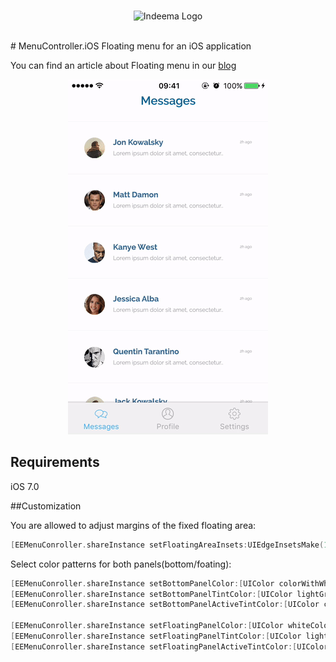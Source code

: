 <br>
<p align="center">
  <img src="http://indeema.com/images/logoIn.png" alt="Indeema Logo"/>
</p>
<br>
# MenuController.iOS
Floating menu for an iOS application

You can find an article about Floating menu in our [blog](http://indeema.com/blog/how-we-created-a-floating-menu-for-an-ios-application)

<p align="center">
  <img src="/GitHubResources/floating_menu_animation_small.gif" alt="Floating menu"/>
</p>

## Requirements
iOS 7.0

##Customization

You are allowed to adjust margins of the fixed floating area:
```objective-c
[EEMenuConroller.shareInstance setFloatingAreaInsets:UIEdgeInsetsMake(100.0f, 0.0f, 0.0f, 0.0f)];
```

Select color patterns for both panels(bottom/foating):
```objective-c
[EEMenuConroller.shareInstance setBottomPanelColor:[UIColor colorWithWhite:0.95f alpha:1.0f]];
[EEMenuConroller.shareInstance setBottomPanelTintColor:[UIColor lightGrayColor]];
[EEMenuConroller.shareInstance setBottomPanelActiveTintColor:[UIColor colorWithRed:64.0f/255.0f green:171.0f/255.0f blue:247.0f/255.0f alpha:1.0f]];

[EEMenuConroller.shareInstance setFloatingPanelColor:[UIColor whiteColor]];
[EEMenuConroller.shareInstance setFloatingPanelTintColor:[UIColor lightGrayColor]];
[EEMenuConroller.shareInstance setFloatingPanelActiveTintColor:[UIColor colorWithRed:64.0f/255.0f green:171.0f/255.0f blue:247.0f/255.0f alpha:1.0f]];
```

